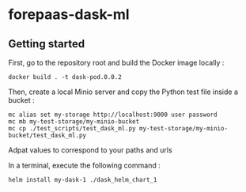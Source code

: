 # forepaas-dask-ml

## Getting started

First, go to the repository root and build the Docker image locally :

```
docker build . -t dask-pod.0.0.2
```

Then, create a local Minio server and copy the Python test file inside a bucket : 

```
mc alias set my-storage http://localhost:9000 user password
mc mb my-test-storage/my-minio-bucket
mc cp ./test_scripts/test_dask_ml.py my-test-storage/my-minio-bucket/test_dask_ml.py
```

Adpat values to correspond to your paths and urls

In a terminal, execute the following command :

```
helm install my-dask-1 ./dask_helm_chart_1
```

